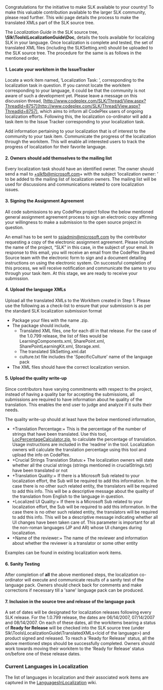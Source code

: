 Congratulations for the initiative to make SLK available to your country! To make this valuable contribution available to the larger SLK community, please read further. This wiki page details the process to make the translated XMLs part of the SLK source tree.

The _Localization Guide_ in the SLK source tree, **\Slk\Tools\LocalizationGuide\Doc**, details the tools available for localizing SLK in your language. Once localization is complete and tested, the set of translated XML files (including the SLKSetting.xml) should be uploaded to the SLK source tree. The procedure for the same is as follows in the mentioned order,

#### 1. Locate your workitem in the IssueTracker
Locate a work item named, ‘Localization Task: <Your language>’, corresponding to the localization task in question. If you cannot locate the workitem corresponding to your language, it could be that the community is not aware of such a development yet. Please leave a message on this discussion thread, [http://www.codeplex.com/SLK/Thread/View.aspx?ThreadId=8757](http://www.codeplex.com/SLK/Thread/View.aspx?ThreadId=8757), which aims to inform all CodePlex users of ongoing localization efforts. Following this, the localization co-ordinator will add a task item to the Issue Tracker corresponding to your localization task.

Add information pertaining to your localization that is of interest to the community to your task item. Communicate the progress of the localization through the workitem. This will enable all interested users to track the progress of localization for their favorite language. 

#### 2. Owners should add themselves to the mailing list
Every localization task should have an identified owner. The owner should send a mail to +slkfb@microsoft.com+ with the subject ‘localization owner: <your language>’ to be added to the mailing list of localization owners. The mailing list will be used for discussions and communications related to core localization issues.

#### 3. Signing the Assignment Agreement
All code submissions to any CodePlex project follow the below mentioned general assignment agreement process to sign an electronic copy affirming your willingness to make a submission to the open source project in question.

An email has to be sent to ssiadmin@microsoft.com by the contributor requesting a copy of the electronic assignment agreement. Please include the name of the project, “SLK” in this case, in the subject of your email. In response to this email, you will receive an email from the CodePlex Shared Source team with the electronic form to sign and a document detailing instructions on using the electronic system. On successful completion of this process, we will receive notification and communicate the same to you through your task item. At this stage, we are ready to receive your submission.

#### 4. Upload the language XMLs
Upload all the translated XMLs to the WorkItem created in Step 1. Please use the following as a check-list to ensure that  your submission is as per the standard SLK localization submission format

* Package your files with the name <LCID>.zip. 
* The package should include,
	* Translated XML files, one for each dll in that release. For the case of the 1.0.799 release, the list of files would be LearningComponents.xml, SharePoint.xml, SharePointLearningKit.xml, Storage.xml. 
	* The translated SlkSetting.xml.dat
	* culture.txt file includes the 'SpecificCulture' name of the language pack
* The XML files should have the correct localization version.

#### 5. Upload the quality write-up
Since contributors have varying commitments with respect to the project, instead of having a quality bar for accepting the submissions, all submissions are required to have information about he quality of the translation. This enables the end user to judge and analyze if it suits their needs.

The quality write-up should at least have the below mentioned information,
* +Translation Percentage:+ This is the percentage of the number of strings that have been translated. Use this tool, [LocPercentageCalculator.zip](HowToCheckInTranslationXMLFiles_LocPercentageCalculator.zip), to calculate the percentage of translation. Usage instructions are included in the ‘readme’ in the tool. Localization owners will calculate the translation percentage using this tool and upload the info on CodePlex. 
* +Crucial Strings Translation Status:+ The localization owners will state whether all the crucial strings (strings mentioned in crucialStrings.txt) have been translated or not
* +Translation Quality:+ If there is a Microsoft Sub related to your localization effort, the Sub will be required to add this information. In the case there is no other such related entity, the translators will be required to add this info. This will be a descriptive message about the quality of the translation from English to the language in question. 
* +Localized UI Quality:+ If there is a Microsoft Sub related to your localization effort, the Sub will be required to add this information. In the case there is no other such related entity, the translators will be required to add this info. This will be a descriptive message indicating whether all UI changes have been taken care of. This parameter is important for all the non-roman languages (JP and AR) whose UI changes during localization. 
* +Name of the reviewer:+ The name of the reviewer and information about whether the reviewer is a translator or some other entity

Examples can be found in existing localization work items.

#### 6. Sanity Testing
After completion of **all** the above mentioned steps, the localization co-ordinator will execute and communicate results of a sanity test of the language pack. Owners should check back for comments and make corrections if necessary till a 'sane' language pack can be produced.

#### 7. Inclusion in the source tree and release of the language pack
A set of dates will be designated for localization releases following every SLK release. For the 1.0.799 release, the dates are 06/14/2007, 07/14/2007 and 08/14/2007. On each of these dates, all the workitems bearing a status of **Ready for Release** will be checked into the SLK source tree (under Slk\Tools\LocalizationGuide\TranslatedXMLs\<lcid of the language>) and product signed and released. To reach a 'Ready for Release' status, all the above mentioned steps should be successfully completed. Owners should work towards moving their workitem to the ‘Ready for Release’ status on/before one of these release dates. 

### Current Languages in Localization

The list of languages in localization and their associated work items are captured in the [LanguagesInLocalization](LanguagesInLocalization) wiki.
